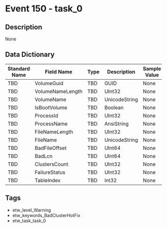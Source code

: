 # Event 150 - task_0

## Description
None

## Data Dictionary
|Standard Name|Field Name|Type|Description|Sample Value|
|---|---|---|---|---|
|TBD|VolumeGuid|TBD|GUID|None|None|
|TBD|VolumeNameLength|TBD|UInt32|None|None|
|TBD|VolumeName|TBD|UnicodeString|None|None|
|TBD|IsBootVolume|TBD|Boolean|None|None|
|TBD|ProcessId|TBD|UInt32|None|None|
|TBD|ProcessName|TBD|AnsiString|None|None|
|TBD|FileNameLength|TBD|UInt32|None|None|
|TBD|FileName|TBD|UnicodeString|None|None|
|TBD|BadFileOffset|TBD|UInt64|None|None|
|TBD|BadLcn|TBD|UInt64|None|None|
|TBD|ClustersCount|TBD|UInt32|None|None|
|TBD|FailureStatus|TBD|UInt32|None|None|
|TBD|TableIndex|TBD|Int32|None|None|

## Tags
* etw_level_Warning
* etw_keywords_BadClusterHotFix
* etw_task_task_0